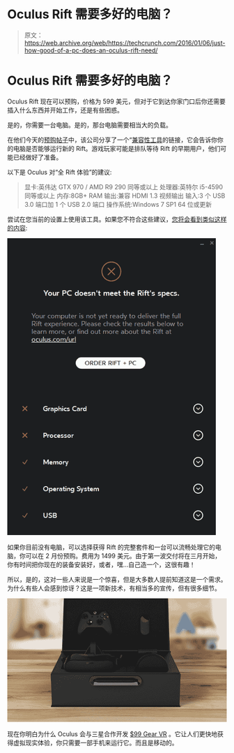 # Oculus Rift 需要多好的电脑？

> 原文：<https://web.archive.org/web/https://techcrunch.com/2016/01/06/just-how-good-of-a-pc-does-an-oculus-rift-need/>

# Oculus Rift 需要多好的电脑？

Oculus Rift 现在可以预购，价格为 599 美元，但对于它到达你家门口后你还需要插入什么东西并开始工作，还是有些困惑。

是的，你需要一台电脑。是的，那台电脑需要相当大的负载。

在他们今天的[预购帖子](https://web.archive.org/web/20221209073628/https://www.oculus.com/en-us/blog/oculus-rift-pre-orders-now-open-first-shipments-march-28/)中，该公司分享了一个“[兼容性工具](https://web.archive.org/web/20221209073628/http://ocul.us/compat-tool)的链接，它会告诉你你的电脑是否能够运行新的 Rift。游戏玩家可能是排队等待 Rift 的早期用户，他们可能已经做好了准备。

以下是 Oculus 对“全 Rift 体验”的建议:

> 显卡:英伟达 GTX 970 / AMD R9 290 同等或以上
> 处理器:英特尔 i5-4590 同等或以上
> 内存:8GB+ RAM
> 输出:兼容 HDMI 1.3 视频输出
> 输入:3 个 USB 3.0 端口加 1 个 USB 2.0 端口
> 操作系统:Windows 7 SP1 64 位或更新

尝试在您当前的设置上使用该工具。如果您不符合这些建议，[您将会看到类似这样的内容](https://web.archive.org/web/20221209073628/http://vrfocus.com/archives/27520/oculus-compatiblity-tool/):

![OculusCompatiblity1](img/8e797602e4841a099fbca3a64beb553e.png)

如果你目前没有电脑，可以选择获得 Rift 的完整套件和一台可以流畅处理它的电脑，你可以在 2 月份预购。费用为 1499 美元。由于第一波交付将在三月开始，你有时间把你现在的装备安装好，或者，嘿…自己造一个，这很有趣！

所以，是的，这对一些人来说是一个惊喜，但是大多数人提前知道这是一个需求。为什么有些人会感到惊讶？这是一项新技术，有相当多的宣传，但有很多细节。

![riftblogcomplete.1](img/b0f5f0bfd880f448eb9ac33549b3ad29.png)

现在你明白为什么 Oculus 会与三星合作开发 [$99 Gear VR](https://web.archive.org/web/20221209073628/https://beta.techcrunch.com/2015/11/20/samsung-gear-vr/) 。它让人们更快地获得虚拟现实体验，你只需要一部手机来运行它。而且是移动的。